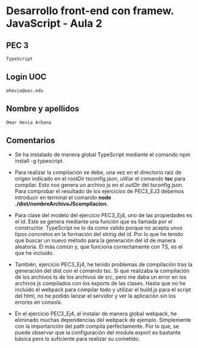 # **Desarrollo front-end con framew. JavaScript - Aula 2**

## PEC 3 

```
TypeScript
```

## Login UOC
```
ohevia@uoc.edu
```

## Nombre y apellidos  
```
Omar Hevia Arbana
```
## Comentarios

- Se ha instalado de manera global TypeScript mediante el comando npm install -g typescript.

- Para realizar la compilación se debe, una vez en el directorio raiz de origen indicado en el *rootDir* tsconfig.json, utiliar el comando **tsc** para compilar. Esto nos genera un archivo js en el *outDir* del tsconfig.json. Para comprobar el resultado de los ejercicios de PEC3_EJ3 debemos introducir en terminal el comando **node ./dist/nombreArchivoJScompilacion.**
  
- Para clase del modelo del ejercicio PEC3_Ej4, uno de las propiedades es el id. Este se genera mediante una función que es llamada por el constructor. TypeScript no lo da como valido porque no acepta unos tipos concretos en la formación del string del id. Por lo que he tenido que buscar un nuevo método para la generación del id de manera aleatoria. El más común y, que funciona correctamente con TS, es el que he incluido.

- También, ejercicio PEC3_Ej4, he tenido problemas de compilación tras la generación del dist con el comando tsc. Si que realizaba la compilación de los archivos ts de los archivos de src, pero me daba un error en los archivos js compilados con los exports de las clases. Hasta que no he incluido el webpack para compilar todo y utilizar el build.js para el script del html, no he podido lanzar el servidor y ver la aplicación sin los errores en consola.

- En el ejercicio PEC3_Ej4, al instalar de manera global webpack, he eliminado muchas dependencias del webpack de ejemplo. Simplemente con la importanción del path compila perfectamente. Por lo que, se puede observar que la configuración del module.export es bastante básica pero lo suficiente para realizar su cometido.
